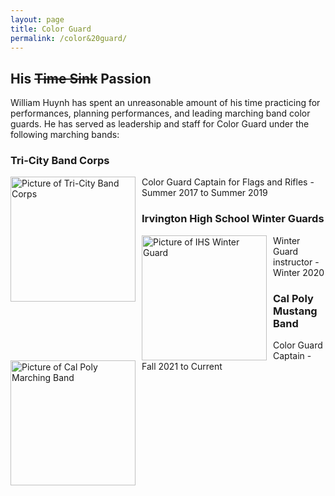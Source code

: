 ```yaml
---
layout: page
title: Color Guard
permalink: /color&20guard/
---
```

## His ~~Time Sink~~ Passion
William Huynh has spent an unreasonable amount of his time practicing for performances, planning performances, and leading marching band color guards. He has served as leadership and staff for Color Guard under the following marching bands:

### Tri-City Band Corps
<img src="{{ site.baseurl}}/images/TBCBandGuard.jpg" alt="Picture of Tri-City Band Corps" width="200" style="float: left; margin-top: 0px; margin-right: 10px" />

Color Guard Captain for Flags and Rifles - Summer 2017 to Summer 2019




### Irvington High School Winter Guards
<img src="{{ site.baseurl}}/images/IHSWinterGuard.jpg" alt="Picture of IHS Winter Guard" width="200" style="float: left; margin-top: 0px; margin-right: 10px" />

Winter Guard instructor - Winter 2020






### Cal Poly Mustang Band 
<img src="{{ site.baseurl}}/images/MustangBand.jpeg" alt="Picture of Cal Poly Marching Band" width="200" style="float: left; margin-top: 0px; margin-right: 10px" />

Color Guard Captain - Fall 2021 to Current
